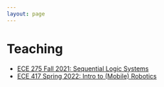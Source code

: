 ```yaml
---
layout: page
---
```


# Teaching

- [ECE 275 Fall 2021: Sequential Logic Systems](/ECE275-Sequential-Logic)
- [ECE 417 Spring 2022: Intro to (Mobile) Robotics](/ECE417-Mobile-Robotics)
